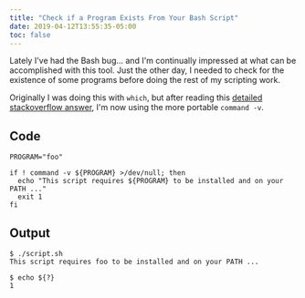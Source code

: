 ```yaml
---
title: "Check if a Program Exists From Your Bash Script"
date: 2019-04-12T13:55:35-05:00
toc: false
---
```


Lately I've had the Bash bug... and I'm continually impressed at what can be accomplished with this tool. Just the other day, I needed to check for the existence of some programs before doing the rest of my scripting work.

<!--more-->

Originally I was doing this with `which`, but after reading this [detailed stackoverflow answer](https://stackoverflow.com/a/677212), I'm now using the more portable `command -v`.

## Code

```shell
PROGRAM="foo"

if ! command -v ${PROGRAM} >/dev/null; then
  echo "This script requires ${PROGRAM} to be installed and on your PATH ..."
  exit 1
fi
```

## Output

```
$ ./script.sh
This script requires foo to be installed and on your PATH ...

$ echo ${?}
1
```
